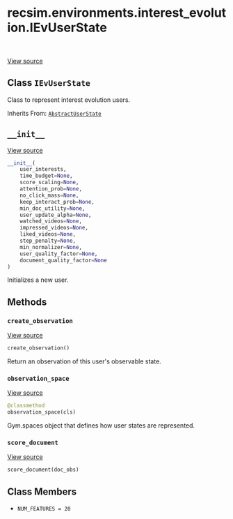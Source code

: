 <div itemscope itemtype="http://developers.google.com/ReferenceObject">
<meta itemprop="name" content="recsim.environments.interest_evolution.IEvUserState" />
<meta itemprop="path" content="Stable" />
<meta itemprop="property" content="__init__"/>
<meta itemprop="property" content="create_observation"/>
<meta itemprop="property" content="observation_space"/>
<meta itemprop="property" content="score_document"/>
<meta itemprop="property" content="NUM_FEATURES"/>
</div>

# recsim.environments.interest_evolution.IEvUserState

<table class="tfo-notebook-buttons tfo-api" align="left">
</table>

<a target="_blank" href="https://github.com/google-research/recsim/environments/interest_evolution.py">View
source</a>

## Class `IEvUserState`

Class to represent interest evolution users.

Inherits From: [`AbstractUserState`](../../../recsim/user/AbstractUserState.md)

<!-- Placeholder for "Used in" -->

<h2 id="__init__"><code>__init__</code></h2>

<a target="_blank" href="https://github.com/google-research/recsim/environments/interest_evolution.py">View
source</a>

```python
__init__(
    user_interests,
    time_budget=None,
    score_scaling=None,
    attention_prob=None,
    no_click_mass=None,
    keep_interact_prob=None,
    min_doc_utility=None,
    user_update_alpha=None,
    watched_videos=None,
    impressed_videos=None,
    liked_videos=None,
    step_penalty=None,
    min_normalizer=None,
    user_quality_factor=None,
    document_quality_factor=None
)
```

Initializes a new user.

## Methods

<h3 id="create_observation"><code>create_observation</code></h3>

<a target="_blank" href="https://github.com/google-research/recsim/environments/interest_evolution.py">View
source</a>

```python
create_observation()
```

Return an observation of this user's observable state.

<h3 id="observation_space"><code>observation_space</code></h3>

<a target="_blank" href="https://github.com/google-research/recsim/environments/interest_evolution.py">View
source</a>

```python
@classmethod
observation_space(cls)
```

Gym.spaces object that defines how user states are represented.

<h3 id="score_document"><code>score_document</code></h3>

<a target="_blank" href="https://github.com/google-research/recsim/environments/interest_evolution.py">View
source</a>

```python
score_document(doc_obs)
```

## Class Members

*   `NUM_FEATURES = 20` <a id="NUM_FEATURES"></a>
